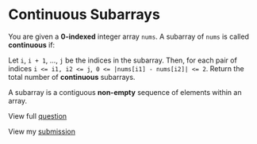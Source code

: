 # **Continuous Subarrays**

You are given a **0-indexed** integer array `nums`. A subarray of `nums` is called **continuous** if:

Let `i`, `i + 1`, ..., `j` be the indices in the subarray. Then, for each pair of indices `i <= i1, i2 <= j`,` 0 <= |nums[i1] - nums[i2]| <= 2`.
Return the total number of **continuous** subarrays.

A subarray is a contiguous **non-empty** sequence of elements within an array.

View full [question](https://leetcode.com/problems/continuous-subarrays?envType=daily-question&envId=2024-12-14)

View my [submission](https://leetcode.com/problems/continuous-subarrays/submissions/1478270861)
